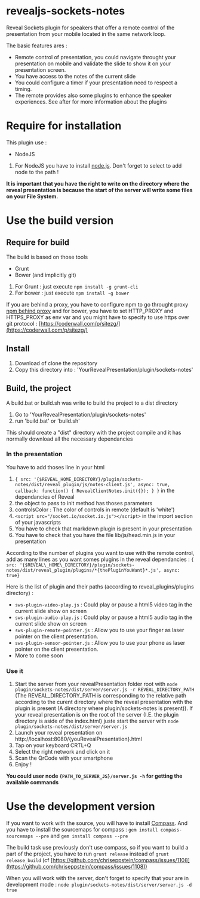revealjs-sockets-notes
======================

Reveal Sockets plugin for speakers that offer a remote control of the presentation from your mobile located in the same network loop.

The basic features ares : 

* Remote control of presentation, you could navigate throught your presentation on mobile and validate the slide to show it on your presentation screen.
* You have access to the notes of the current slide
* You could configure a timer if your presentation need to respect a timing.
* The remote provides also some plugins to enhance the speaker experiences. See after for more information about the plugins


# Require for installation

This plugin use : 

 * NodeJS
 

1. For NodeJS you have to install [node.js](http://nodejs.org/download/). Don't forget to select to add node to the path ! 


**It is important that you have the right to write on the directory where the reveal presentation is because the start of the server will write some files on your File System.**

# Use the build version

## Require for build

The build is based on those tools

 * Grunt
 * Bower (and implicitly git)

1. For Grunt : just execute ```npm install -g grunt-cli``` 
2. For bower : just execute ```npm install -g bower```

If you are behind a proxy, you have to configure npm to go throught proxy [npm behind proxy](http://jjasonclark.com/how-to-setup-node-behind-web-proxy) and for bower, you have to set HTTP\_PROXY and HTTPS\_PROXY as env var and you might have to specify to use https over git protocol : [https://coderwall.com/p/sitezg/](https://coderwall.com/p/sitezg/)

## Install

1. Download of clone the repository
2. Copy this directory into : 'YourRevealPresentation/plugin/sockets-notes'

## Build, the project

A build.bat or build.sh was write to build the project to a dist directory

1. Go to 'YourRevealPresentation/plugin/sockets-notes'
2. run 'build.bat' or 'build.sh'

This should create a "dist" directory with the project compile and it has normally download all the necessary dependancies


### In the presentation

You have to add thoses line in your html

1. ```{ src: '{$REVEAL_HOME_DIRECTORY}/plugin/sockets-notes/dist/reveal_plugin/js/notes-client.js', async: true, callback: function() { RevealClientNotes.init({}); } }``` in the dependancies of Reveal
2. the object to pass to init method has thoses parameters
 1. controlsColor : The color of controls in remote (default is 'white')
3. ```<script src="/socket.io/socket.io.js"></script>``` in the import section of your javascripts
4. You have to check that markdown plugin is present in your presentation
5. You have to check that you have the file lib/js/head.min.js in your presentation

According to the number of plugins you want to use with the remote control, add as many lines as you want somes plugins in the reveal dependancies : 
```{ src: '{$REVEAL\_HOME\_DIRECTORY}/plugin/sockets-notes/dist/reveal_plugin/plugins/*{thePluginYouWant}*.js', async: true}```

Here is the list of plugin and their paths (according to reveal\_plugins/plugins directory) : 

 * ```sws-plugin-video-play.js``` : Could play or pause a html5 video tag in the current slide show on screen
 * ```sws-plugin-audio-play.js``` : Could play or pause a html5 audio tag in the current slide show on screen
 * ```sws-plugin-remote-pointer.js``` : Allow you to use your finger as laser pointer on the client presentation.
 * ```sws-plugin-sensor-pointer.js``` : Allow you to use your phone as laser pointer on the client presentation.
 *  More to come soon

### Use it

1. Start the server from your revealPresentation folder root with ```node plugin/sockets-notes/dist/server/server.js -r REVEAL_DIRECTORY_PATH``` (The REVEAL\_DIRECTORY\_PATH is corresponding to the relative path according to the curent directory where the reveal presentation with the plugin is present (A directory where plugin/sockets-notes is present)). If your reveal presentation is on the root of the server (I.E. the plugin directory is aside of the index.html) juste start the server with ```node plugin/sockets-notes/dist/server/server.js```
2. Launch your reveal presentation on http://localhost:8080/{youRevealPresentation}.html
2. Tap on your keyboard CRTL+Q
3. Select the right network and click on it
4. Scan the QrCode with your smartphone
5. Enjoy ! 


**You could user node ```{PATH_TO_SERVER_JS}/server.js -h``` for getting the available commands**

# Use the development version

If you want to work with the source, you will have to install [Compass](http://compass-style.org/install/). And you have to install the sourcemaps for compass : ```gem install compass-sourcemaps --pre``` and ```gem install compass --pre```

The build task use previously don't use compass, so if you want to build a part of the project, you have to run ```grunt release``` instead of ```grunt release_build``` (cf [https://github.com/chriseppstein/compass/issues/1108](https://github.com/chriseppstein/compass/issues/1108))

When you will work with the server, don't forget to specify that your are in development mode : ```node plugin/sockets-notes/dist/server/server.js -d true```



